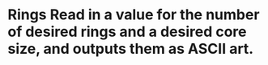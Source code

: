 # Rings Read in a value for the number of desired rings and a desired core size, and outputs them as ASCII art.
